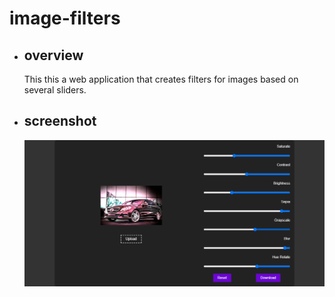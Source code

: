 # image-filters

- ## overview
  This this a web application that creates filters for images based on several sliders.
- ## screenshot
  ![](./app.png)
